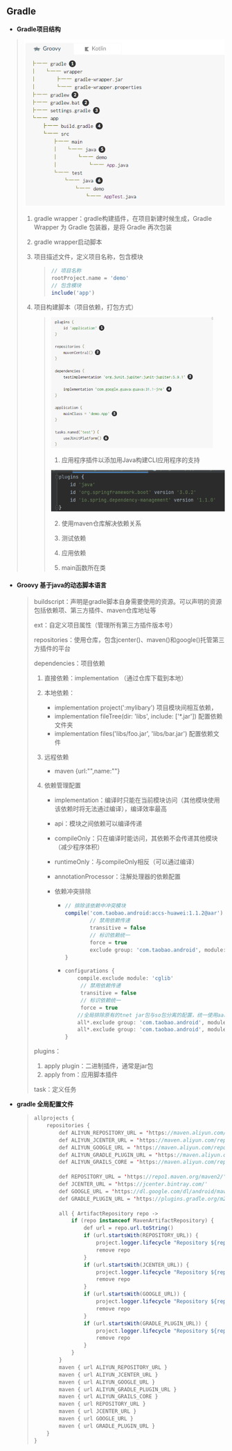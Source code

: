 ## Gradle

- **Gradle项目结构**

> ![image-20230129160448332](img\image-20230129160448332.png) 
>
> 1. gradle wrapper：gradle构建插件，在项目新建时候生成，Gradle Wrapper 为 Gradle 包装器，是将 Gradle 再次包装
>
> 2. gradle wrapper启动脚本
>
> 3. 项目描述文件，定义项目名称，包含模块
>
>    > ```groovy
>    > // 项目名称
>    > rootProject.name = 'demo'
>    > // 包含模块
>    > include('app')
>    > ```
>
> 4. 项目构建脚本（项目依赖，打包方式）
>
>    > <img src="img\image-20230129161431564.png" alt="image-20230129161431564" style="zoom:67%;" /> 
>    >
>    > 1.  应用程序插件以添加用Java构建CLI应用程序的支持
>    >
>    >    ![image-20230129161711293](img\image-20230129161711293.png) 
>    >
>    > 2. 使用maven仓库解决依赖关系
>    >
>    > 3. 测试依赖
>    >
>    > 4. 应用依赖
>    >
>    > 5. main函数所在类

- #### **Groovy**  基于java的动态脚本语言

  > buildscript：声明是gradle脚本自身需要使用的资源。可以声明的资源包括依赖项、第三方插件、maven仓库地址等
  >
  > ext：自定义项目属性（管理所有第三方插件版本号）
  >
  > repositories：使用仓库，包含jcenter()、maven()和google()托管第三方插件的平台
  >
  > dependencies：项目依赖
  >
  > 1. 直接依赖：implementation （通过仓库下载到本地）
  >
  > 2. 本地依赖：
  >
  >    - implementation project(':mylibary') 项目模块间相互依赖，
  >    - implementation fileTree(dir: 'libs', include: ['*.jar'])  配置依赖文件夹
  >    - implementation files('libs/foo.jar', 'libs/bar.jar') 配置依赖文件
  >
  > 3. 远程依赖
  >
  >    - maven {url:"",name:""}
  >
  > 4. 依赖管理配置
  >
  >    - implementation：编译时只能在当前模块访问（其他模块使用该依赖时将无法通过编译），编译效率最高
  >
  >    - api：模块之间依赖可以编译传递
  >
  >    - compileOnly：只在编译时能访问，其依赖不会传递其他模块（减少程序体积）
  >
  >    - runtimeOnly：与compileOnly相反（可以通过编译）
  >
  >    - annotationProcessor：注解处理器的依赖配置
  >
  >    - 依赖冲突排除
  >
  >      - ~~~groovy
  >        // 排除该依赖中冲突模块
  >        compile('com.taobao.android:accs-huawei:1.1.2@aar') {
  >                // 禁用依赖传递
  >                transitive = false
  >                // 标识依赖统一
  >                force = true
  >                exclude group: 'com.taobao.android', module: 'accs_sdk_taobao'
  >        }
  >        ~~~
  >
  >      - ~~~groovy
  >        configurations {
  >            compile.exclude module: 'cglib'
  >             // 禁用依赖传递
  >             transitive = false
  >             // 标识依赖统一
  >             force = true
  >            //全局排除原有的tnet jar包与so包分离的配置，统一使用aar包中的内容
  >            all*.exclude group: 'com.taobao.android', module: 'tnet-jni'
  >            all*.exclude group: 'com.taobao.android', module: 'tnet-so'
  >        }
  >        ~~~
  >
  > plugins：
  >
  > 1. apply plugin：二进制插件，通常是jar包
  > 2. apply from：应用脚本插件
  >
  > task：定义任务
  >
  > 

- **gradle 全局配置文件**

  > ~~~java
  > allprojects {
  >     repositories {
  >         def ALIYUN_REPOSITORY_URL = 'https://maven.aliyun.com/repository/public'
  >         def ALIYUN_JCENTER_URL = 'https://maven.aliyun.com/repository/jcenter'
  >         def ALIYUN_GOOGLE_URL = 'https://maven.aliyun.com/repository/google'
  >         def ALIYUN_GRADLE_PLUGIN_URL = 'https://maven.aliyun.com/repository/gradle-plugin'
  >         def ALIYUN_GRAILS_CORE = 'https://maven.aliyun.com/repository/grails-core'
  > 
  >         def REPOSITORY_URL = 'https://repo1.maven.org/maven2/'
  >         def JCENTER_URL = 'https://jcenter.bintray.com/'
  >         def GOOGLE_URL = 'https://dl.google.com/dl/android/maven2/'
  >         def GRADLE_PLUGIN_URL = 'https://plugins.gradle.org/m2/'
  > 
  >         all { ArtifactRepository repo ->
  >             if (repo instanceof MavenArtifactRepository) {
  >                 def url = repo.url.toString()
  >                 if (url.startsWith(REPOSITORY_URL)) {
  >                     project.logger.lifecycle "Repository ${repo.url} replaced by $ALIYUN_REPOSITORY_URL."
  >                     remove repo
  >                 }
  >                 if (url.startsWith(JCENTER_URL)) {
  >                     project.logger.lifecycle "Repository ${repo.url} replaced by $ALIYUN_JCENTER_URL."
  >                     remove repo
  >                 }
  >                 if (url.startsWith(GOOGLE_URL)) {
  >                     project.logger.lifecycle "Repository ${repo.url} replaced by $ALIYUN_GOOGLE_URL."
  >                     remove repo
  >                 }
  >                 if (url.startsWith(GRADLE_PLUGIN_URL)) {
  >                     project.logger.lifecycle "Repository ${repo.url} replaced by $ALIYUN_GRADLE_PLUGIN_URL."
  >                     remove repo
  >                 }
  >             }
  >         }
  >         maven { url ALIYUN_REPOSITORY_URL }
  >         maven { url ALIYUN_JCENTER_URL }
  >         maven { url ALIYUN_GOOGLE_URL }
  >         maven { url ALIYUN_GRADLE_PLUGIN_URL }
  >         maven { url ALIYUN_GRAILS_CORE }
  >         maven { url REPOSITORY_URL }
  >         maven { url JCENTER_URL }
  >         maven { url GOOGLE_URL }
  >         maven { url GRADLE_PLUGIN_URL }
  >     }
  > }
  > 
  > 
  > ~~~
  >
  > 

